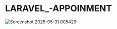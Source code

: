 ﻿# LARAVEL_-APPOINMENT

![Screenshot 2025-05-31 005429](https://github.com/user-attachments/assets/d79f3445-2e81-43da-af95-1f25a444fac8)
